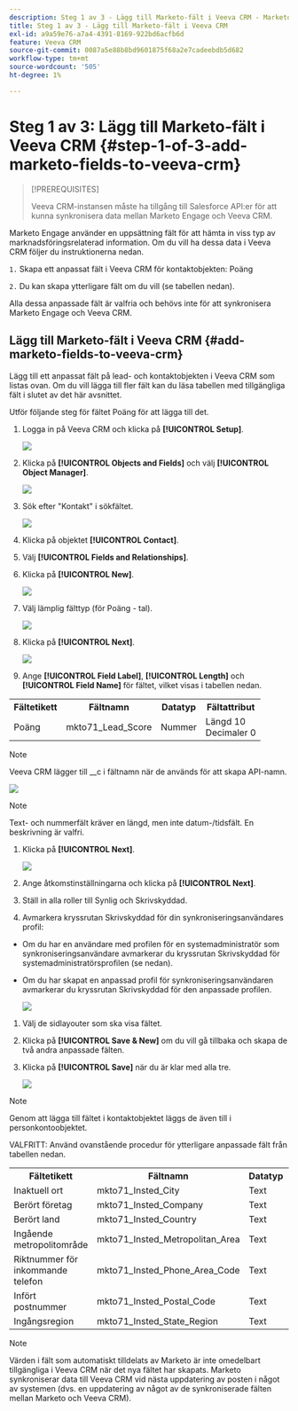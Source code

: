 ```yaml
---
description: Steg 1 av 3 - Lägg till Marketo-fält i Veeva CRM - Marketo Docs - produktdokumentation
title: Steg 1 av 3 - Lägg till Marketo-fält i Veeva CRM
exl-id: a9a59e76-a7a4-4391-8169-922bd6acfb6d
feature: Veeva CRM
source-git-commit: 0087a5e88b8bd9601875f68a2e7cadeebdb5d682
workflow-type: tm+mt
source-wordcount: '505'
ht-degree: 1%

---
```


# Steg 1 av 3: Lägg till Marketo-fält i Veeva CRM {#step-1-of-3-add-marketo-fields-to-veeva-crm}

>[!PREREQUISITES]
>
>Veeva CRM-instansen måste ha tillgång till Salesforce API:er för att kunna synkronisera data mellan Marketo Engage och Veeva CRM.

Marketo Engage använder en uppsättning fält för att hämta in viss typ av marknadsföringsrelaterad information. Om du vill ha dessa data i Veeva CRM följer du instruktionerna nedan.

`1.` Skapa ett anpassat fält i Veeva CRM för kontaktobjekten: Poäng

`2.` Du kan skapa ytterligare fält om du vill (se tabellen nedan).

Alla dessa anpassade fält är valfria och behövs inte för att synkronisera Marketo Engage och Veeva CRM.

## Lägg till Marketo-fält i Veeva CRM {#add-marketo-fields-to-veeva-crm}

Lägg till ett anpassat fält på lead- och kontaktobjekten i Veeva CRM som listas ovan. Om du vill lägga till fler fält kan du läsa tabellen med tillgängliga fält i slutet av det här avsnittet.

Utför följande steg för fältet Poäng för att lägga till det.

1. Logga in på Veeva CRM och klicka på **[!UICONTROL Setup]**.

   ![](assets/step-1-of-3-add-marketo-fields-1.png)

1. Klicka på **[!UICONTROL Objects and Fields]** och välj **[!UICONTROL Object Manager]**.

   ![](assets/step-1-of-3-add-marketo-fields-2.png)

1. Sök efter &quot;Kontakt&quot; i sökfältet.

   ![](assets/step-1-of-3-add-marketo-fields-3.png)

1. Klicka på objektet **[!UICONTROL Contact]**.

1. Välj **[!UICONTROL Fields and Relationships]**.

1. Klicka på **[!UICONTROL New]**.

   ![](assets/step-1-of-3-add-marketo-fields-4.png)

1. Välj lämplig fälttyp (för Poäng - tal).

   ![](assets/step-1-of-3-add-marketo-fields-5.png)

1. Klicka på **[!UICONTROL Next]**.

   ![](assets/step-1-of-3-add-marketo-fields-6.png)

1. Ange **[!UICONTROL Field Label]**, **[!UICONTROL Length]** och **[!UICONTROL Field Name]** för fältet, vilket visas i tabellen nedan.

<table>
 <tbody>
  <tr>
   <th>Fältetikett
   <th>Fältnamn
   <th>Datatyp
   <th>Fältattribut
  </tr>
  <tr>
   <td>Poäng</td>
   <td>mkto71_Lead_Score</td>
   <td>Nummer</td>
   <td>Längd 10<br/>
Decimaler 0</td>
  </tr>
 </tbody>
</table>

>[!NOTE]
>
>Veeva CRM lägger till __c i fältnamn när de används för att skapa API-namn.

![](assets/step-1-of-3-add-marketo-fields-7.png)

>[!NOTE]
>
>Text- och nummerfält kräver en längd, men inte datum-/tidsfält. En beskrivning är valfri.

1. Klicka på **[!UICONTROL Next]**.

   ![](assets/step-1-of-3-add-marketo-fields-8.png)

1. Ange åtkomstinställningarna och klicka på **[!UICONTROL Next]**.

1. Ställ in alla roller till Synlig och Skrivskyddad.

1. Avmarkera kryssrutan Skrivskyddad för din synkroniseringsanvändares profil:

* Om du har en användare med profilen för en systemadministratör som synkroniseringsanvändare avmarkerar du kryssrutan Skrivskyddad för systemadministratörsprofilen (se nedan).
* Om du har skapat en anpassad profil för synkroniseringsanvändaren avmarkerar du kryssrutan Skrivskyddad för den anpassade profilen.

  ![](assets/step-1-of-3-add-marketo-fields-9.png)

1. Välj de sidlayouter som ska visa fältet.

1. Klicka på **[!UICONTROL Save & New]** om du vill gå tillbaka och skapa de två andra anpassade fälten.

1. Klicka på **[!UICONTROL Save]** när du är klar med alla tre.

   ![](assets/step-1-of-3-add-marketo-fields-10.png)

>[!NOTE]
>
>Genom att lägga till fältet i kontaktobjektet läggs de även till i personkontoobjektet.

VALFRITT: Använd ovanstående procedur för ytterligare anpassade fält från tabellen nedan.

<table>
 <tbody>
  <tr>
   <th>Fältetikett
   <th>Fältnamn
   <th>Datatyp
   <th>Fältattribut
  </tr>
  <tr>
   <td>Inaktuell ort</td>
   <td>mkto71_Insted_City</td>
   <td>Text</td>
   <td>Längd 255</td>
  </tr>
  <tr>
   <td>Berört företag</td>
   <td>mkto71_Insted_Company</td>
   <td>Text</td>
   <td>Längd 255</td>
  </tr>
  <tr>
   <td>Berört land</td>
   <td>mkto71_Insted_Country</td>
   <td>Text</td>
   <td>Längd 255</td>
  </tr>
  <tr>
   <td>Ingående metropolitområde</td>
   <td>mkto71_Insted_Metropolitan_Area</td>
   <td>Text</td>
   <td>Längd 255</td>
  </tr>
  <tr>
   <td>Riktnummer för inkommande telefon</td>
   <td>mkto71_Insted_Phone_Area_Code</td>
   <td>Text</td>
   <td>Längd 255</td>
  </tr>
  <tr>
   <td>Infört postnummer</td>
   <td>mkto71_Insted_Postal_Code</td>
   <td>Text</td>
   <td>Längd 255</td>
  </tr>
  <tr>
   <td>Ingångsregion</td>
   <td>mkto71_Insted_State_Region</td>
   <td>Text</td>
   <td>Längd 255</td>
  </tr>
 </tbody>
</table>

>[!NOTE]
>
>Värden i fält som automatiskt tilldelats av Marketo är inte omedelbart tillgängliga i Veeva CRM när det nya fältet har skapats. Marketo synkroniserar data till Veeva CRM vid nästa uppdatering av posten i något av systemen (dvs. en uppdatering av något av de synkroniserade fälten mellan Marketo och Veeva CRM).
